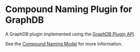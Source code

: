 # Compound Naming Plugin for GraphDB

A GraphDB plugin implemented using the [GraphDB Plugin API](https://graphdb.ontotext.com/documentation/10.2/plug-in-api.html).

See the [Compound Naming Model](https://agldwg.github.io/compound-naming-model/model.html) for more information.
